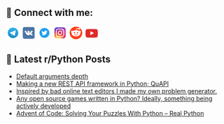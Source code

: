 ## 🔎 Connect with me:
[<img src="https://github.com/bullbesh/bullbesh/blob/main/images/Telegram.png" width="32" height="32" />](https://t.me/bullbesh)
[<img src="https://github.com/bullbesh/bullbesh/blob/main/images/VK.png" width="32" height="32" />](https://vk.com/bullbesh)
[<img src="https://github.com/bullbesh/bullbesh/blob/main/images/Twitter.png" width="32" height="32" />](https://twitter.com/bullbesh1)
[<img src="https://github.com/bullbesh/bullbesh/blob/main/images/Instagram.png" width="32" height="32" />](https://www.instagram.com/bullbesh)
[<img src="https://github.com/bullbesh/bullbesh/blob/main/images/Reddit.png" width="32" height="32" />](https://www.reddit.com/user/bullbesh)
[<img src="https://github.com/bullbesh/bullbesh/blob/main/images/YouTube.png" width="32" height="32" />](https://www.youtube.com/channel/UCtfjRs6uzgq5mfm8S06WTcg)

## 📕 Latest r/Python Posts
<!-- BLOG-POST-LIST:START -->
- [Default arguments depth](https://www.reddit.com/r/Python/comments/z9shrb/default_arguments_depth/)
- [Making a new REST API framework in Python; QuAPI](https://www.reddit.com/r/Python/comments/z9s3cm/making_a_new_rest_api_framework_in_python_quapi/)
- [Inspired by bad online text editors I made my own problem generator.](https://www.reddit.com/r/Python/comments/z9rca5/inspired_by_bad_online_text_editors_i_made_my_own/)
- [Any open source games written in Python? Ideally, something being actively developed](https://www.reddit.com/r/Python/comments/z9r3lp/any_open_source_games_written_in_python_ideally/)
- [Advent of Code: Solving Your Puzzles With Python – Real Python](https://www.reddit.com/r/Python/comments/z9qb6s/advent_of_code_solving_your_puzzles_with_python/)
<!-- BLOG-POST-LIST:END -->
